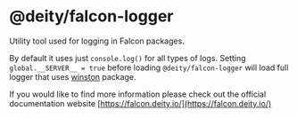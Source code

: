 # @deity/falcon-logger
Utility tool used for logging in Falcon packages.

By default it uses just `console.log()` for all types of logs. Setting `global.__SERVER__ = true` before loading `@deity/falcon-logger` will load full logger that uses [winston](https://github.com/winstonjs/winston) package.

If you would like to find more information please check out the official documentation website [https://falcon.deity.io/](https://falcon.deity.io/)
